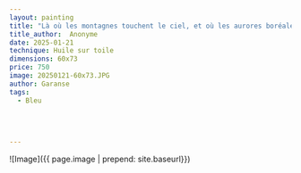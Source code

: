 ```yaml
---
layout: painting
title: "Là où les montagnes touchent le ciel, et où les aurores boréales illuminent la nuit, l'univers murmure ses secrets à ceux qui savent regarder."       
title_author:  Anonyme   
date: 2025-01-21
technique: Huile sur toile
dimensions: 60x73
price: 750
image: 20250121-60x73.JPG
author: Garanse
tags:
  - Bleu
 
  
  
  
---
```

![Image]({{ page.image | prepend: site.baseurl}})

